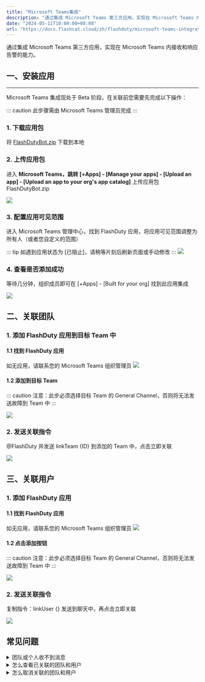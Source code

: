 ```yaml
---
title: "Microsoft Teams集成"
description: "通过集成 Microsoft Teams 第三方应用，实现在 Microsoft Teams 内接收和响应告警的能力"
date: "2024-05-11T10:00:00+08:00"
url: "https://docs.flashcat.cloud/zh/flashduty/microsoft-teams-integration-guide"
---
```


通过集成 Microsoft Teams 第三方应用，实现在 Microsoft Teams 内接收和响应告警的能力。
## 一、安装应用
---

Microsoft Teams 集成现处于 Beta 阶段，在关联前您需要先完成以下操作：

::: caution
此步骤需由 Microsoft Teams 管理员完成
:::

### 1. 下载应用包
将 [FlashDutyBot.zip](https://fcpub-1301667576.cos.ap-nanjing.myqcloud.com/flashduty/integration/microsoft-teams/FlashDutyBot.zip) 下载到本地

### 2. 上传应用包
进入 **Microsoft Teams，跳转 [+Apps] - [Manage your apps] - [Upload an app] - [Upload an app to your org's app catalog]** 上传应用包 FlashDutyBot.zip


![](https://fcpub-1301667576.cos.ap-nanjing.myqcloud.com/flashduty/integration/microsoft-teams/upload-app.png)

### 3. 配置应用可见范围
进入 Microsoft Teams 管理中心，找到 FlashDuty 应用，将应用可见范围调整为所有人（或者您自定义的范围）

::: tip
如遇到应用状态为 [已阻止]，请稍等片刻后刷新页面或手动修改
:::
![](https://fcpub-1301667576.cos.ap-nanjing.myqcloud.com/flashduty/integration/microsoft-teams/manage-app.png)

### 4. 查看是否添加成功
等待几分钟，组织成员即可在 [+Apps] - [Built for your org] 找到此应用集成

![](https://fcpub-1301667576.cos.ap-nanjing.myqcloud.com/flashduty/integration/microsoft-teams/find-app.png)

## 二、关联团队

### 1. 添加 FlashDuty 应用到目标 Team 中

#### 1.1 找到 FlashDuty 应用
如无应用，请联系您的 Microsoft Teams 组织管理员
![](https://fcpub-1301667576.cos.ap-nanjing.myqcloud.com/flashduty/integration/microsoft-teams/find-app.png)

#### 1.2 添加到目标 Team
::: caution
注意：此步必须选择目标 Team 的 General Channel，否则将无法发送故障到 Team 中
:::

![](https://fcpub-1301667576.cos.ap-nanjing.myqcloud.com/flashduty/integration/microsoft-teams/link-team-1.png)

### 2. 发送关联指令
@FlashDuty 并发送 linkTeam {ID} 到添加的 Team 中，点击立即关联

![](https://fcpub-1301667576.cos.ap-nanjing.myqcloud.com/flashduty/integration/microsoft-teams/link-team-3.png)

## 三、关联用户

### 1. 添加 FlashDuty 应用

#### 1.1 找到 FlashDuty 应用
如无应用，请联系您的 Microsoft Teams 组织管理员
![](https://fcpub-1301667576.cos.ap-nanjing.myqcloud.com/flashduty/integration/microsoft-teams/find-app.png)

#### 1.2 点击添加按钮
::: caution
注意：此步必须选择目标 Team 的 General Channel，否则将无法发送故障到 Team 中
:::

![](https://fcpub-1301667576.cos.ap-nanjing.myqcloud.com/flashduty/integration/microsoft-teams/link-user-1.png)

### 2. 发送关联指令
复制指令：linkUser {} 发送到聊天中，再点击立即关联

![](https://fcpub-1301667576.cos.ap-nanjing.myqcloud.com/flashduty/integration/microsoft-teams/link-user-2.png)

## 常见问题
<details>
<summary>团队或个人收不到消息</summary>
请前往集成中心=>即时消息=>Microsoft Teams中的团队和用户是否有关联成功
</details>

<details>
<summary>怎么查看已关联的团队和用户</summary>
请前往集成中心=>即时消息=>Microsoft Teams中的关联Teams和关联用户中查看
</details>

<details>
<summary>怎么取消关联的团队和用户</summary>
暂不支持
</details>

